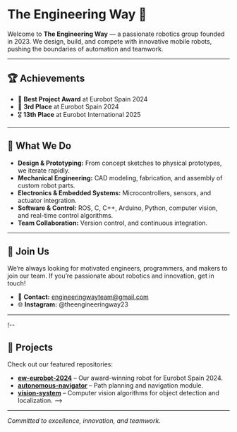 # The Engineering Way 🤖

Welcome to **The Engineering Way** — a passionate robotics group founded in 2023. We design, build, and compete with innovative mobile robots, pushing the boundaries of automation and teamwork.

---

## 🏆 Achievements

- 🥇 **Best Project Award** at Eurobot Spain 2024
- 🥉 **3rd Place** at Eurobot Spain 2024
- 🎖 **13th Place** at Eurobot International 2025

---

## 🔧 What We Do

- **Design & Prototyping:** From concept sketches to physical prototypes, we iterate rapidly.
- **Mechanical Engineering:** CAD modeling, fabrication, and assembly of custom robot parts.
- **Electronics & Embedded Systems:** Microcontrollers, sensors, and actuator integration.
- **Software & Control:** ROS, C, C++, Arduino, Python, computer vision, and real-time control algorithms.
- **Team Collaboration:** Version control, and continuous integration.

---

## 🚀 Join Us

We’re always looking for motivated engineers, programmers, and makers to join our team. If you’re passionate about robotics and innovation, get in touch!

- 📧 **Contact:** engineeringwayteam@gmail.com
- 🌐 **Instagram:** @theengineeringway23
  
---
!--
## 📂 Projects

Check out our featured repositories:

- [**ew-eurobot-2024**](https://github.com/the-engineering-way/ew-eurobot-2024) – Our award-winning robot for Eurobot Spain 2024.
- [**autonomous-navigator**](https://github.com/the-engineering-way/autonomous-navigator) – Path planning and navigation module.
- [**vision-system**](https://github.com/the-engineering-way/vision-system) – Computer vision algorithms for object detection and localization.
-->

---

*Committed to excellence, innovation, and teamwork.*
